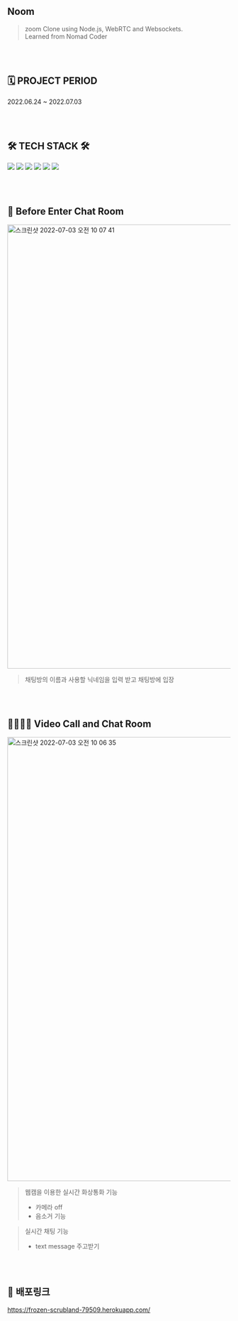 ## Noom
> zoom Clone using Node.js, WebRTC and Websockets.<br>
> Learned from Nomad Coder

<br>
<br>

## 🗓 PROJECT PERIOD
2022.06.24 ~ 2022.07.03

<br>
<br>

## 🛠 TECH STACK 🛠
 <img src="https://img.shields.io/badge/JavaScript-F7DF1E?style=flat-square&logo=JavaScript&logoColor=ffffff"/> <img src="https://img.shields.io/badge/NodeJS-000000?style=flat-square&logo=Node.js&logoColor=339933"/> <img src="https://img.shields.io/badge/ExpressJS-F7DF1E?style=flat-square&logo=Express&logoColor=000000"/> <img src="https://img.shields.io/badge/Socket.io-61DAFB?style=flat-square&logo=Socket.io&logoColor=010101"/> <img src="https://img.shields.io/badge/WebRTC-ffffff?style=flat-square&logo=WebRTC&logoColor=DC143C"/> <img src="https://img.shields.io/badge/Heroku-430098?style=flat-square&logo=Heroku&logoColor=ffffff"/> 

 
<br>
<br>

## 🚪 Before Enter Chat Room

<img width="1000" alt="스크린샷 2022-07-03 오전 10 07 41" src="https://user-images.githubusercontent.com/63543733/177029319-ed57c273-9f4a-479f-9793-fdf24b055dfb.png">


> 채팅방의 이름과
> 사용할 닉네임을 입력 받고 채팅방에 입장

<br>
<br>

## 👨‍👨‍👦‍👦 Video Call and Chat Room
<img width="1000" alt="스크린샷 2022-07-03 오전 10 06 35" src="https://user-images.githubusercontent.com/63543733/177029391-3901769b-0a5c-44c6-86d5-6c162a7b1d88.png">


> 웹캠을 이용한 실시간 화상통화 기능 <br>
> - 카메라 off <br>
> - 음소거 기능 <br>

> 실시간 채팅 기능 <br>
> - text message 주고받기

<br>
<br>

## 🔗 배포링크
https://frozen-scrubland-79509.herokuapp.com/
